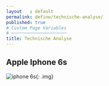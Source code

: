 ```yaml
---
layout   : default
permalink: define/technische-analyse/
published: true
# Custom Page Variables
# ─────────────────────
title: Technische Analyse
---
```


## Apple Iphone 6s

![iphone 6s](../../iphone.jpg){: .img}

